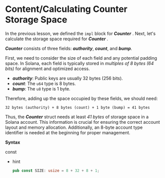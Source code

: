 # Content/**Calculating Counter Storage Space**

In the previous lesson, we defined the `impl` block for ***Counter*** . Next, let's calculate the storage space required for ***Counter*** .

***Counter*** consists of three fields: ***authority***, ***count***, and ***bump***.

First, we need to consider the size of each field and any potential padding space. In Solana, each field is typically stored in *multiples of 8 bytes (64 bits)* for alignment and optimized access.

- ***authority***: Public keys are usually 32 bytes (256 bits).
- ***count***: The `u64` type is 8 bytes.
- ***bump***: The `u8` type is 1 byte.

Therefore, adding up the space occupied by these fields, we should need:

`32 bytes (authority) + 8 bytes (count) + 1 byte (bump) = 41 bytes`

Thus, the ***Counter*** struct needs at least *41 bytes* of storage space in a Solana account. This information is crucial for ensuring the correct account layout and memory allocation. Additionally, an 8-byte account type identifier is needed at the beginning for proper management.

**Syntax**

const

- hint
    
    ```rust
    pub const SIZE: usize = 8 + 32 + 8 + 1;
    ```